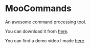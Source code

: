 MooCommands
===========

An awesome command processing tool.


You can download it from [here](https://github.com/moomoohk/MooCommands/blob/master/Build/MooCommands.jar?raw=true).

You can find a demo video I made [here](http://www.youtube.com/watch?v=i-dVkZ1acJQ).
